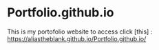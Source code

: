 # Portfolio.github.io

This is my portofolio website to access click [this] : https://aliastheblank.github.io/Portfolio.github.io/
